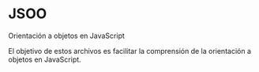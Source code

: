 # JSOO
Orientación a objetos en JavaScript

El objetivo de estos archivos es facilitar la comprensión de la orientación a objetos en JavaScript.
